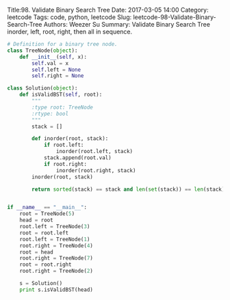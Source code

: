 Title:98. Validate Binary Search Tree 
Date: 2017-03-05 14:00
Category: leetcode
Tags: code, python, leetcode
Slug: leetcode-98-Validate-Binary-Search-Tree 
Authors: Weezer Su
Summary: Validate Binary Search Tree
inorder, left, root, right, then all in sequence.
```python
# Definition for a binary tree node.
class TreeNode(object):
    def __init__(self, x):
        self.val = x
        self.left = None
        self.right = None

class Solution(object):
    def isValidBST(self, root):
        """
        :type root: TreeNode
        :rtype: bool
        """
        stack = []

        def inorder(root, stack):
            if root.left:
                inorder(root.left, stack)
            stack.append(root.val)
            if root.right:
                inorder(root.right, stack)
        inorder(root, stack)

        return sorted(stack) == stack and len(set(stack)) == len(stack)


if __name__ == "__main__":
    root = TreeNode(5)
    head = root
    root.left = TreeNode(3)
    root = root.left
    root.left = TreeNode(1)
    root.right = TreeNode(4)
    root = head
    root.right = TreeNode(7)
    root = root.right
    root.right = TreeNode(2)

    s = Solution()
    print s.isValidBST(head)
```

